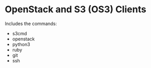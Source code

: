 # OpenStack and S3 (OS3) Clients 

Includes the commands:
- s3cmd
- openstack
- python3
- ruby
- git
- ssh
